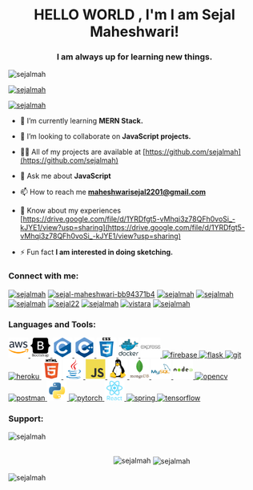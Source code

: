 <h1 align="center">HELLO WORLD , I'm I am Sejal Maheshwari!</h1>
<h3 align="center">I am always up for learning new things.</h3>

<p align="left"> <img src="https://komarev.com/ghpvc/?username=sejalmah&label=Profile%20views&color=0e75b6&style=flat" alt="sejalmah" /> </p>

<p align="left"> <a href="https://github.com/ryo-ma/github-profile-trophy"><img src="https://github-profile-trophy.vercel.app/?username=sejalmah" alt="sejalmah" /></a> </p>

<p align="left"> <a href="https://twitter.com/sejalmah" target="blank"><img src="https://img.shields.io/twitter/follow/sejalmah?logo=twitter&style=for-the-badge" alt="sejalmah" /></a> </p>

- 🌱 I’m currently learning **MERN Stack.**

- 👯 I’m looking to collaborate on **JavaScript projects.**

- 👨‍💻 All of my projects are available at [https://github.com/sejalmah](https://github.com/sejalmah)

- 💬 Ask me about **JavaScript**

- 📫 How to reach me **maheshwarisejal2201@gmail.com**

- 📄 Know about my experiences [https://drive.google.com/file/d/1YRDfgt5-vMhqi3z78QFh0voSi_-kJYE1/view?usp=sharing](https://drive.google.com/file/d/1YRDfgt5-vMhqi3z78QFh0voSi_-kJYE1/view?usp=sharing)

- ⚡ Fun fact **I am interested in doing sketching.**

<h3 align="left">Connect with me:</h3>
<p align="left">
<a href="https://twitter.com/sejalmah" target="blank"><img align="center" src="https://raw.githubusercontent.com/rahuldkjain/github-profile-readme-generator/master/src/images/icons/Social/twitter.svg" alt="sejalmah" height="30" width="40" /></a>
<a href="https://linkedin.com/in/sejal-maheshwari-bb94371b4" target="blank"><img align="center" src="https://raw.githubusercontent.com/rahuldkjain/github-profile-readme-generator/master/src/images/icons/Social/linked-in-alt.svg" alt="sejal-maheshwari-bb94371b4" height="30" width="40" /></a>
<a href="https://instagram.com/sejalmah" target="blank"><img align="center" src="https://raw.githubusercontent.com/rahuldkjain/github-profile-readme-generator/master/src/images/icons/Social/instagram.svg" alt="sejalmah" height="30" width="40" /></a>
<a href="https://medium.com/sejalmah" target="blank"><img align="center" src="https://raw.githubusercontent.com/rahuldkjain/github-profile-readme-generator/master/src/images/icons/Social/medium.svg" alt="sejalmah" height="30" width="40" /></a>
<a href="https://www.codechef.com/users/sejalmah" target="blank"><img align="center" src="https://cdn.jsdelivr.net/npm/simple-icons@3.1.0/icons/codechef.svg" alt="sejalmah" height="30" width="40" /></a>
<a href="https://www.hackerrank.com/sejal22" target="blank"><img align="center" src="https://raw.githubusercontent.com/rahuldkjain/github-profile-readme-generator/master/src/images/icons/Social/hackerrank.svg" alt="sejal22" height="30" width="40" /></a>
<a href="https://codeforces.com/profile/sejalmah" target="blank"><img align="center" src="https://raw.githubusercontent.com/rahuldkjain/github-profile-readme-generator/master/src/images/icons/Social/codeforces.svg" alt="sejalmah" height="30" width="40" /></a>
<a href="https://www.leetcode.com/vistara" target="blank"><img align="center" src="https://raw.githubusercontent.com/rahuldkjain/github-profile-readme-generator/master/src/images/icons/Social/leet-code.svg" alt="vistara" height="30" width="40" /></a>
<a href="https://auth.geeksforgeeks.org/user/sejalmah" target="blank"><img align="center" src="https://raw.githubusercontent.com/rahuldkjain/github-profile-readme-generator/master/src/images/icons/Social/geeks-for-geeks.svg" alt="sejalmah" height="30" width="40" /></a>
</p>

<h3 align="left">Languages and Tools:</h3>
<p align="left"> <a href="https://aws.amazon.com" target="_blank" rel="noreferrer"> <img src="https://raw.githubusercontent.com/devicons/devicon/master/icons/amazonwebservices/amazonwebservices-original-wordmark.svg" alt="aws" width="40" height="40"/> </a> <a href="https://getbootstrap.com" target="_blank" rel="noreferrer"> <img src="https://raw.githubusercontent.com/devicons/devicon/master/icons/bootstrap/bootstrap-plain-wordmark.svg" alt="bootstrap" width="40" height="40"/> </a> <a href="https://www.cprogramming.com/" target="_blank" rel="noreferrer"> <img src="https://raw.githubusercontent.com/devicons/devicon/master/icons/c/c-original.svg" alt="c" width="40" height="40"/> </a> <a href="https://www.w3schools.com/cpp/" target="_blank" rel="noreferrer"> <img src="https://raw.githubusercontent.com/devicons/devicon/master/icons/cplusplus/cplusplus-original.svg" alt="cplusplus" width="40" height="40"/> </a> <a href="https://www.w3schools.com/css/" target="_blank" rel="noreferrer"> <img src="https://raw.githubusercontent.com/devicons/devicon/master/icons/css3/css3-original-wordmark.svg" alt="css3" width="40" height="40"/> </a> <a href="https://www.docker.com/" target="_blank" rel="noreferrer"> <img src="https://raw.githubusercontent.com/devicons/devicon/master/icons/docker/docker-original-wordmark.svg" alt="docker" width="40" height="40"/> </a> <a href="https://expressjs.com" target="_blank" rel="noreferrer"> <img src="https://raw.githubusercontent.com/devicons/devicon/master/icons/express/express-original-wordmark.svg" alt="express" width="40" height="40"/> </a> <a href="https://firebase.google.com/" target="_blank" rel="noreferrer"> <img src="https://www.vectorlogo.zone/logos/firebase/firebase-icon.svg" alt="firebase" width="40" height="40"/> </a> <a href="https://flask.palletsprojects.com/" target="_blank" rel="noreferrer"> <img src="https://www.vectorlogo.zone/logos/pocoo_flask/pocoo_flask-icon.svg" alt="flask" width="40" height="40"/> </a> <a href="https://git-scm.com/" target="_blank" rel="noreferrer"> <img src="https://www.vectorlogo.zone/logos/git-scm/git-scm-icon.svg" alt="git" width="40" height="40"/> </a> <a href="https://heroku.com" target="_blank" rel="noreferrer"> <img src="https://www.vectorlogo.zone/logos/heroku/heroku-icon.svg" alt="heroku" width="40" height="40"/> </a> <a href="https://www.w3.org/html/" target="_blank" rel="noreferrer"> <img src="https://raw.githubusercontent.com/devicons/devicon/master/icons/html5/html5-original-wordmark.svg" alt="html5" width="40" height="40"/> </a> <a href="https://www.java.com" target="_blank" rel="noreferrer"> <img src="https://raw.githubusercontent.com/devicons/devicon/master/icons/java/java-original.svg" alt="java" width="40" height="40"/> </a> <a href="https://developer.mozilla.org/en-US/docs/Web/JavaScript" target="_blank" rel="noreferrer"> <img src="https://raw.githubusercontent.com/devicons/devicon/master/icons/javascript/javascript-original.svg" alt="javascript" width="40" height="40"/> </a> <a href="https://www.linux.org/" target="_blank" rel="noreferrer"> <img src="https://raw.githubusercontent.com/devicons/devicon/master/icons/linux/linux-original.svg" alt="linux" width="40" height="40"/> </a> <a href="https://www.mongodb.com/" target="_blank" rel="noreferrer"> <img src="https://raw.githubusercontent.com/devicons/devicon/master/icons/mongodb/mongodb-original-wordmark.svg" alt="mongodb" width="40" height="40"/> </a> <a href="https://www.mysql.com/" target="_blank" rel="noreferrer"> <img src="https://raw.githubusercontent.com/devicons/devicon/master/icons/mysql/mysql-original-wordmark.svg" alt="mysql" width="40" height="40"/> </a> <a href="https://nodejs.org" target="_blank" rel="noreferrer"> <img src="https://raw.githubusercontent.com/devicons/devicon/master/icons/nodejs/nodejs-original-wordmark.svg" alt="nodejs" width="40" height="40"/> </a> <a href="https://opencv.org/" target="_blank" rel="noreferrer"> <img src="https://www.vectorlogo.zone/logos/opencv/opencv-icon.svg" alt="opencv" width="40" height="40"/> </a> <a href="https://postman.com" target="_blank" rel="noreferrer"> <img src="https://www.vectorlogo.zone/logos/getpostman/getpostman-icon.svg" alt="postman" width="40" height="40"/> </a> <a href="https://www.python.org" target="_blank" rel="noreferrer"> <img src="https://raw.githubusercontent.com/devicons/devicon/master/icons/python/python-original.svg" alt="python" width="40" height="40"/> </a> <a href="https://pytorch.org/" target="_blank" rel="noreferrer"> <img src="https://www.vectorlogo.zone/logos/pytorch/pytorch-icon.svg" alt="pytorch" width="40" height="40"/> </a> <a href="https://reactjs.org/" target="_blank" rel="noreferrer"> <img src="https://raw.githubusercontent.com/devicons/devicon/master/icons/react/react-original-wordmark.svg" alt="react" width="40" height="40"/> </a> <a href="https://spring.io/" target="_blank" rel="noreferrer"> <img src="https://www.vectorlogo.zone/logos/springio/springio-icon.svg" alt="spring" width="40" height="40"/> </a> <a href="https://www.tensorflow.org" target="_blank" rel="noreferrer"> <img src="https://www.vectorlogo.zone/logos/tensorflow/tensorflow-icon.svg" alt="tensorflow" width="40" height="40"/> </a> </p>

<h3 align="left">Support:</h3>
<p><a href="https://www.buymeacoffee.com/sejalmah"> <img align="left" src="https://cdn.buymeacoffee.com/buttons/v2/default-yellow.png" height="50" width="210" alt="sejalmah" /></a></p><br><br>

<p><img align="left" src="https://github-readme-stats.vercel.app/api/top-langs?username=sejalmah&show_icons=true&locale=en&layout=compact" alt="sejalmah" /></p>

<p>&nbsp;<img align="center" src="https://github-readme-stats.vercel.app/api?username=sejalmah&show_icons=true&locale=en" alt="sejalmah" /></p>

<p><img align="center" src="https://github-readme-streak-stats.herokuapp.com/?user=sejalmah&" alt="sejalmah" /></p>
